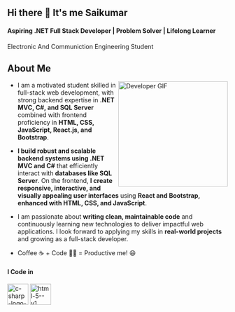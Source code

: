 ## Hi there 👋 It's me Saikumar
#### Aspiring .NET Full Stack Developer | Problem Solver | Lifelong Learner
Electronic And Communiction Engineering Student
## About Me
<img src="https://media2.giphy.com/media/v1.Y2lkPTc5MGI3NjExazQyOWxyb2JvdndjNjRvbGVwMjJwZmhzeWMzbWttajU0ZXB2MHJlZiZlcD12MV9pbnRlcm5hbF9naWZfYnlfaWQmY3Q9Zw/R03zWv5p1oNSQd91EP/giphy.gif" alt="Developer GIF" width="250" height="240" align="right" />

- I am a motivated student skilled in full-stack web development, with strong backend expertise in  **.NET MVC, C#, and SQL Server**  combined with frontend proficiency in **HTML, CSS, JavaScript, React.js, and
Bootstrap**.

- **I build robust and scalable backend systems using .NET MVC and C#** that efficiently interact with **databases like SQL Server**. On the frontend, **I create responsive, interactive, and visually appealing user interfaces** using **React and Bootstrap, enhanced with HTML, CSS, and JavaScript**.

- I am passionate about **writing clean, maintainable code** and continuously learning new technologies to deliver impactful web applications. I look forward to applying my skills in **real-world projects** and growing as a full-stack developer.

- Coffee ☕ + Code 👨‍💻 = Productive me! 😄

#### I Code in
<img width="48" height="48" src="https://img.icons8.com/color/48/c-sharp-logo-2.png" alt="c-sharp-logo-2"/> <img width="48" height="48" src="https://img.icons8.com/color/48/html-5--v1.png" alt="html-5--v1"/>
